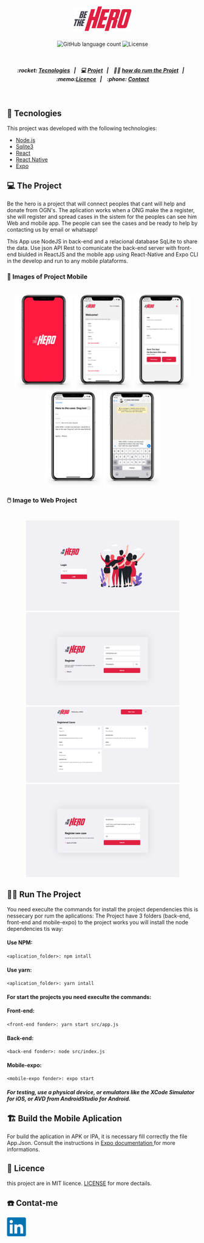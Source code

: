<h1 align="center">
  <img src="https://raw.githubusercontent.com/agricio/be-the-hero/master/assets_git/logo.png?raw=true" width=30% />
 </h1>
 
<p align="center">
  <img alt="GitHub language count  " src="https://img.shields.io/github/languages/count/radaelilucca/findevs">
  <a href="https://github.com/Rocketseat/semana-omnistack-11/commits/master">
  </a>

<img alt="License" src="https://img.shields.io/badge/license-MIT-brightgreen">
</p>

</br>
<h5 align="center">
  :rocket: <a href="#rocket-tecnologias">Tecnologies</a>&nbsp;&nbsp;&nbsp;|&nbsp;&nbsp;&nbsp;
  💻 <a href="#-projeto">Projet</a>&nbsp;&nbsp;&nbsp;|&nbsp;&nbsp;&nbsp;    
  👨‍🏫 <a href="#-executando">how do rum the Projet</a>&nbsp;&nbsp;&nbsp;|&nbsp;&nbsp;&nbsp;
  :memo:<a href="#memo-licença">Licence</a>&nbsp;&nbsp;&nbsp;|&nbsp;&nbsp;&nbsp;
  :phone: <a href="#phone-contato">Contact</a>
</h5>

 </br>
 
## :rocket: Tecnologies

This project was developed with the following technologies:

- [Node.js](https://nodejs.org/en/) 
- [Sqlite3](https://www.sqlite.org/)
- [React](https://reactjs.org)
- [React Native](https://facebook.github.io/react-native/)
- [Expo](https://expo.io/)

## 💻 The Project

Be the hero is a project that will connect peoples that cant will help and donate from OGN's. The aplication works when a ONG make the a register, she will register and spread cases in the sistem for the peoples can see him Web and mobile app. The people can see the cases and be ready to help by contacting us by email or whatsapp!

This App use NodeJS in back-end and a relacional database SqLite to share the data. Use json API Rest to comunicate the back-end server with front-end biulded in ReactJS and the mobile app using React-Native and Expo CLI in the develop and run to any mobile plataforms.    


<h3> 📱 Images of Project Mobile </br> </br>
  <p  align="center">
    <img src="https://github.com/agricio/be-the-hero/blob/master/assets_git/mob1.png" width=30% />
    <img src="https://github.com/agricio/be-the-hero/blob/master/assets_git/mob2.PNG" width=30% />
    <img src="https://github.com/agricio/be-the-hero/blob/master/assets_git/mob3.PNG" width=30% />
    <img src="https://github.com/agricio/be-the-hero/blob/master/assets_git/mob4.PNG" width=30% />
    <img src="https://github.com/agricio/be-the-hero/blob/master/assets_git/mob5.PNG" width=30% />
  </p>
 </h3>
 <h3> 🖱️ Image to Web Project </br> </br>
  <p  align="center">
    <img src=https://github.com/agricio/be-the-hero/blob/master/assets_git/web01.png width=80% />
    <img src=https://github.com/agricio/be-the-hero/blob/master/assets_git/web02.png width=80% />
    <img src=https://github.com/agricio/be-the-hero/blob/master/assets_git/web03.png width=80% />
    <img src=https://github.com/agricio/be-the-hero/blob/master/assets_git/web04.png width=80% />
  </p>
 </h3>

## 👨‍🏫 Run The Project

You need execulte the commands for install the project dependencies this is nessecary por rum the aplications:
The Project have 3 folders (back-end, front-end and mobile-expo) to the project works you will install the node dependencies tis way:

<h4> Use NPM: </h4>

````
<aplication_folder>: npm intall
````
<h4> Use yarn: </h4>

````
<aplication_folder>: yarn intall
````

<h4> For start the projects you need execulte the commands: </h4>

<h4> Front-end: </h4>

````
<front-end fonder>: yarn start src/app.js
````

<h4> Back-end: </h4>

````
<back-end fonder>: node src/index.js
````

<h4> Mobile-expo: </h4>

````
<mobile-expo fonder>: expo start
````

<h5> 
For testing, use a physical device, or emulators like the XCode Simulator for iOS, or AVD from AndroidStudio for Android. 
</h5>

## 🏗️ Build the Mobile Aplication
  
For build the aplication in APK or IPA, it is necessary fill correctly the file App.Json. Consult the instructions in <a href="https://docs.expo.io/versions/latest/distribution/building-standalone-apps/">Expo documentation </a> for more informations.

## :memo: Licence

this project are in MIT licence. [LICENSE](LICENSE.md) for more dectails.

 ## :phone: Contat-me
 
  <p>
    <a href="https://www.linkedin.com/in/agr%C3%ADcio-neto-20a62913b/">
      <img src="https://github.com/agricio/FinDev/blob/master/assets/LinkedIn_logo.png?raw=true" width=50px/> 
      </a>
  </p>
